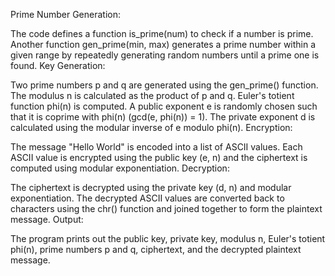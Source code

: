 Prime Number Generation:

The code defines a function is_prime(num) to check if a number is prime.
Another function gen_prime(min, max) generates a prime number within a given range by repeatedly generating random numbers until a prime one is found.
Key Generation:

Two prime numbers p and q are generated using the gen_prime() function.
The modulus n is calculated as the product of p and q.
Euler's totient function phi(n) is computed.
A public exponent e is randomly chosen such that it is coprime with phi(n) (gcd(e, phi(n)) = 1).
The private exponent d is calculated using the modular inverse of e modulo phi(n).
Encryption:

The message "Hello World" is encoded into a list of ASCII values.
Each ASCII value is encrypted using the public key (e, n) and the ciphertext is computed using modular exponentiation.
Decryption:

The ciphertext is decrypted using the private key (d, n) and modular exponentiation.
The decrypted ASCII values are converted back to characters using the chr() function and joined together to form the plaintext message.
Output:

The program prints out the public key, private key, modulus n, Euler's totient phi(n), prime numbers p and q, ciphertext, and the decrypted plaintext message.

